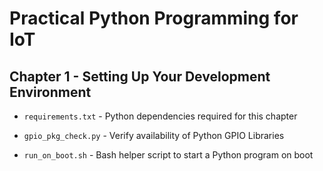 # Practical Python Programming for IoT

## Chapter 1 - Setting Up Your Development Environment

* `requirements.txt` - Python dependencies required for this chapter

* `gpio_pkg_check.py` - Verify availability of Python GPIO Libraries 

* `run_on_boot.sh` - Bash helper script to start a Python program on boot 
